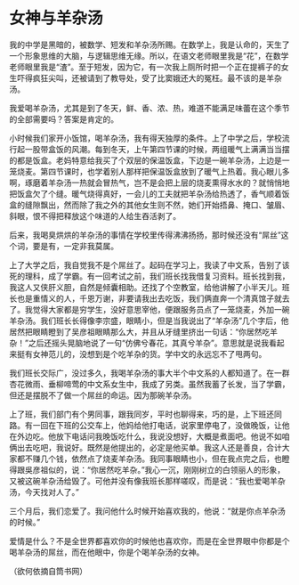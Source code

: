 # 女神与羊杂汤

我的中学是黑暗的，被数学、短发和羊杂汤所赐。在数学上，我是认命的，天生了一个形象思维的大脑，与逻辑思维无缘。所以，在语文老师眼里我是“花”，在数学老师眼里我是“渣”。至于短发，因为它，有一次我上厕所时把一个正在提裤子的女生吓得疯狂尖叫，还被请到了教导处，受了比窦娥还大的冤枉。最不该的是羊杂汤。 

我爱喝羊杂汤，尤其是到了冬天，鲜、香、浓、热，难道不能满足味蕾在这个季节的全部需要吗？答案是肯定的。 

小时候我们家开小饭馆，喝羊杂汤，我有得天独厚的条件。上了中学之后，学校流行起一股带盒饭的风潮。每到冬天，上午第四节课的时候，两组暖气上满满当当摆的都是饭盒。老妈特意给我买了个双层的保温饭盒，下边是一碗羊杂汤，上边是一笼烧麦。第四节课时，也学着别人那样把保温饭盒放到了暖气上热着。我心眼儿多啊，琢磨着羊杂汤一热就会冒热气，岂不是会把上层的烧麦熏得水水的？就悄悄地把饭盒欠了个缝。暖气烧得真好，一会儿的工夫就把羊杂汤给热透了，香气顺着饭盒的缝隙飘出，然而除了我之外的其他女生则不然，她们开始捂鼻、掩口、皱眉、斜眼，恨不得把释放这个味道的人给生吞活剥了。 

后来，我喝臭烘烘的羊杂汤的事情在学校里传得沸沸扬扬，那时候还没有“屌丝”这个词，要是有，一定非我莫属。 

上了大学之后，我自觉我不是个屌丝了。起码在学习上，我读了中文系，告别了该死的理科，成了学霸。有一回考试之前，我们班长找我借复习资料。班长找到我，我这人又侠肝义胆，自然是倾囊相助。还找了个空教室，给他讲解了小半天儿。班长也是重情义的人，千恩万谢，非要请我出去吃饭，我们俩直奔一个清真馆子就去了。我觉得大家都是穷学生，没好意思宰他，便跟服务员点了一笼烧麦，外加一碗羊杂汤。我们班长长得像李宗盛，眼睛小，但是当我说出了“羊杂汤”几个字后，他居然把眼睛瞪到了吴彦祖眼睛那么大，并且从牙缝里挤出一句话：“你居然吃羊杂！”之后还摇头晃脑地说了一句“仿佛兮春花，其真兮羊杂”。意思就是说我看起来挺有女神范儿的，没想到是个吃羊杂的货。学中文的永远忘不了甩两句。 

我们班长交际广，没过多久，我喝羊杂汤的事大半个中文系的人都知道了。在一群杏花微雨、垂柳啼莺的中文系女生中，我成了另类。虽然我蓄了长发，当了学霸，但还是摆脱不了做一个屌丝的命运。因为那碗羊杂汤。 

上了班，我们部门有个男同事，跟我同岁，平时也聊得来，巧的是，上下班还同路。有一回在下班的公交车上，他妈给他打电话，说家里停电了，没做晚饭，让他在外边吃。他放下电话问我晚饭吃什么，我说没想好，大概是煮面吧。他说不如咱俩出去吃吧，我说好。既然是他提出的，必定是他买单。我这人还是善良，合计大家都不赚几个钱，依然点了烧麦羊杂汤。我同事眼睛也小，但在我点完之后，也瞪得跟吳彦祖似的，说：“你居然吃羊杂。”我心一沉，刚刚树立的白领丽人的形象，又被这碗羊杂汤给毁了。可他并没有像我班长那样嗟叹，而是说：“我也爱喝羊杂汤，今天找对人了。” 

三个月后，我们恋爱了。我问他什么时候开始喜欢我的，他说：“就是你点羊杂汤的时候。” 

爱情是什么？不是全世界都喜欢你的时候他也喜欢你，而是在全世界眼中你都是个喝羊杂汤的屌丝，而在他眼中，你是个喝羊杂汤的女神。 

（欲何依摘自筒书网）
